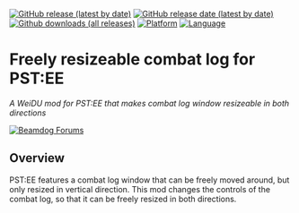 [![GitHub release (latest by date)](https://img.shields.io/github/v/release/Argent77/A7-ResizeableCombatLog?color=darkred&include_prereleases&label=latest%20release)](https://GitHub.com/Argent77/A7-ResizeableCombatLog/releases/latest)
[![GitHub release date (latest by date)](https://img.shields.io/github/release-date/Argent77/A7-ResizeableCombatLog?color=gold)](https://GitHub.com/Argent77/A7-ResizeableCombatLog/releases/latest)
[![Github downloads (all releases)](https://img.shields.io/github/downloads/Argent77/A7-ResizeableCombatLog/total.svg?color=blueviolet)](https://GitHub.com/Argent77/A7-ResizeableCombatLog/releases)
[![Platform](https://img.shields.io/static/v1?label=platform&message=Windows%20%7C%20macOS%20%7C%20Linux&color=informational)](https://GitHub.com/Argent77/A7-ResizeableCombatLog/releases/latest)
[![Language](https://img.shields.io/static/v1?label=language&message=English%20%7C%20French%20%7C%20German%20%7C%20Italian%20%7C%20Polish&color=limegreen)]()

# Freely resizeable combat log for PST:EE
*A WeiDU mod for PST:EE that makes combat log window resizeable in both directions*

[![Beamdog Forums](https://img.shields.io/static/v1?label=Discussion&message=Beamdog%20Forums&color=444&labelColor=eee&style=flat)](https://forums.beamdog.com/discussion/64257)

## Overview

PST:EE features a combat log window that can be freely moved around, but only resized in vertical direction. This mod changes the controls of the combat log, so that it can be freely resized in both directions.
